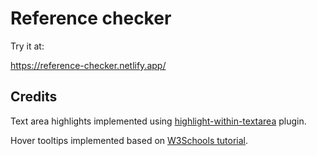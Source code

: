 # Reference checker

Try it at:

https://reference-checker.netlify.app/

## Credits

Text area highlights implemented using [highlight-within-textarea](https://github.com/lonekorean/highlight-within-textarea) plugin.

Hover tooltips implemented based on [W3Schools tutorial](https://www.w3schools.com/css/css_tooltip.asp).
